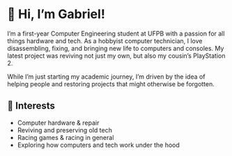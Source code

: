 # 👋 Hi, I’m Gabriel!

I’m a first-year Computer Engineering student at UFPB with a passion for all things hardware and tech. As a hobbyist computer technician, I love disassembling, fixing, and bringing new life to computers and consoles. 
My latest project was reviving not just my own, but also my cousin’s PlayStation 2.

While I’m just starting my academic journey, I’m driven by the idea of helping people and restoring projects that might otherwise be forgotten.

## 🚀 Interests
- Computer hardware & repair
- Reviving and preserving old tech
- Racing games & racing in general
- Exploring how computers and tech work under the hood
